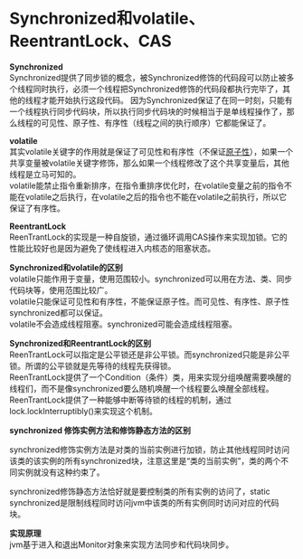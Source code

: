 # Synchronized和volatile、ReentrantLock、CAS 

**Synchronized**  
Synchronized提供了同步锁的概念，被Synchronized修饰的代码段可以防止被多个线程同时执行，必须一个线程把Synchronized修饰的代码段都执行完毕了，其他的线程才能开始执行这段代码。 因为Synchronized保证了在同一时刻，只能有一个线程执行同步代码块，所以执行同步代码块的时候相当于是单线程操作了，那么线程的可见性、原子性、有序性（线程之间的执行顺序）它都能保证了。

**volatile**  
其实volatile关键字的作用就是保证了可见性和有序性（不保证[原子性](/java/多线程三个特性.md)），如果一个共享变量被volatile关键字修饰，那么如果一个线程修改了这个共享变量后，其他线程是立马可知的。  
volatile能禁止指令重新排序，在指令重排序优化时，在volatile变量之前的指令不能在volatile之后执行，在volatile之后的指令也不能在volatile之前执行，所以它保证了有序性。  

**ReentrantLock**  
ReenTrantLock的实现是一种自旋锁，通过循环调用CAS操作来实现加锁。它的性能比较好也是因为避免了使线程进入内核态的阻塞状态。

**Synchronized和volatile的区别**  
volatile只能作用于变量，使用范围较小。synchronized可以用在方法、类、同步代码块等，使用范围比较广。  
volatile只能保证可见性和有序性，不能保证原子性。而可见性、有序性、原子性synchronized都可以保证。  
volatile不会造成线程阻塞。synchronized可能会造成线程阻塞。  

**Synchronized和ReentrantLock的区别**  
ReenTrantLock可以指定是公平锁还是非公平锁。而synchronized只能是非公平锁。所谓的公平锁就是先等待的线程先获得锁。  
ReenTrantLock提供了一个Condition（条件）类，用来实现分组唤醒需要唤醒的线程们，而不是像synchronized要么随机唤醒一个线程要么唤醒全部线程。  
ReenTrantLock提供了一种能够中断等待锁的线程的机制，通过lock.lockInterruptibly()来实现这个机制。  

**synchronized 修饰实例方法和修饰静态方法的区别**

synchronized修饰实例方法是对类的当前实例进行加锁，防止其他线程同时访问该类的该实例的所有synchronized块，注意这里是“类的当前实例”，类的两个不同实例就没有这种约束了。

synchronized修饰静态方法恰好就是要控制类的所有实例的访问了，static synchronized是限制线程同时访问jvm中该类的所有实例同时访问对应的代码块。

**实现原理**  
jvm基于进入和退出Monitor对象来实现方法同步和代码块同步。